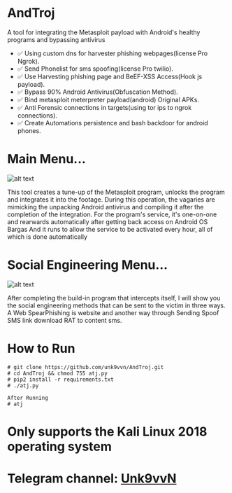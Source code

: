 # AndTroj
A tool for integrating the Metasploit payload with Android's healthy programs and bypassing antivirus


- :white_check_mark: Using custom dns for harvester phishing webpages(license Pro Ngrok).
- :white_check_mark: Send Phonelist for sms spoofing(license Pro twilio).
- :white_check_mark: Use Harvesting phishing page and BeEF-XSS Access(Hook js payload).
- :white_check_mark: Bypass 90% Android Antivirus(Obfuscation Method).
- :white_check_mark: Bind metasploit meterpreter payload(android) Original APKs.
- :white_check_mark: Anti Forensic connections in targets(using tor ips to ngrok connections).
- :white_check_mark: Create Automations persistence and bash backdoor for android phones.


# Main Menu...

![alt text][logo]

[logo]: https://raw.githubusercontent.com/unk9vvn/AndTroj/master/ATJ.jpg "Logo Title Text 2"


This tool creates a tune-up of the Metasploit program, unlocks the program and integrates it into the footage. During this operation, the vagaries are mimicking the unpacking Android antivirus and compiling it after the completion of the integration. For the program's service, it's one-on-one and rearwards automatically after getting back access on Android OS Bargas And it runs to allow the service to be activated every hour, all of which is done automatically

# Social Engineering Menu...

![alt text](https://raw.githubusercontent.com/unk9vvn/AndTroj/master/SEA.jpg)


After completing the build-in program that intercepts itself, I will show you the social engineering methods that can be sent to the victim in three ways. A Web SpearPhishing is website and another way through Sending Spoof SMS link download RAT to content sms.

# How to Run
```
# git clone https://github.com/unk9vvn/AndTroj.git
# cd AndTroj && chmod 755 atj.py
# pip2 install -r requirements.txt
# ./atj.py

After Running
# atj
```
# Only supports the Kali Linux 2018 operating system

# Telegram channel: [Unk9vvN](https://t.me/Unk9vvN)
